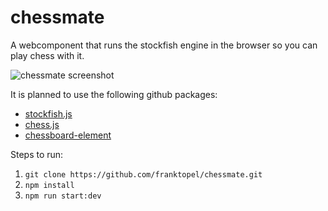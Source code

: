 # chessmate

A webcomponent that runs the stockfish engine in the browser so you can play chess with it.

![chessmate screenshot](https://i.imgur.com/pPFrKco.png)

It is planned to use the following github packages:

- [stockfish.js](https://github.com/nmrugg/stockfish.js/)
- [chess.js](https://github.com/jhlywa/chess.js)
- [chessboard-element](https://github.com/justinfagnani/chessboard-element)

Steps to run:

1. `git clone https://github.com/franktopel/chessmate.git`
2. `npm install`
3. `npm run start:dev`
